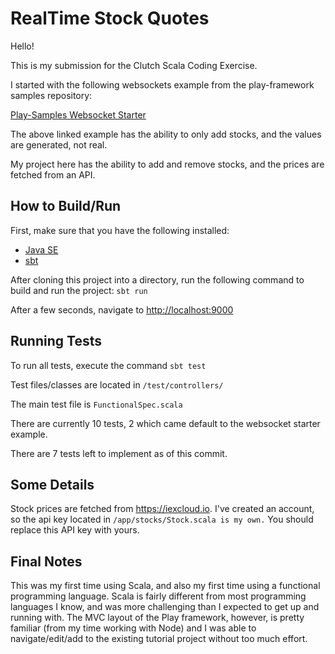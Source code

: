 # RealTime Stock Quotes

Hello!

This is my submission for the Clutch Scala Coding Exercise.

I started with the following websockets example from the play-framework samples repository:

<a href="https://github.com/playframework/play-samples/tree/2.8.x/play-scala-websocket-example">Play-Samples Websocket Starter</a>

The above linked example has the ability to only add stocks, and the values are generated, not real.

My project here has the ability to add and remove stocks, and the prices are fetched from an API.

## How to Build/Run

First, make sure that you have the following installed:
* [Java SE](http://www.oracle.com/technetwork/java/javase/downloads/index.html)
* [sbt](http://www.scala-sbt.org/download.html)

After cloning this project into a directory, run the following command to build and run the project:
`sbt run`

After a few seconds, navigate to <http://localhost:9000>

## Running Tests

To run all tests, execute the command `sbt test`

Test files/classes are located in `/test/controllers/`

The main test file is `FunctionalSpec.scala`

There are currently 10 tests, 2 which came default to the websocket starter example.

There are 7 tests left to implement as of this commit.

## Some Details

Stock prices are fetched from <https://iexcloud.io>. I've created an account, so the api key located in `/app/stocks/Stock.scala is my own.` You should replace this API key with yours.

## Final Notes

This was my first time using Scala, and also my first time using a functional programming language. Scala is fairly different from most programming languages I know, and was more challenging than I expected to get up and running with. The MVC layout of the Play framework, however, is pretty familiar (from my time working with Node) and I was able to navigate/edit/add to the existing tutorial project without too much effort.
